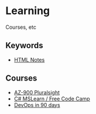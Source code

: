 # Learning
Courses, etc

## Keywords
- [HTML Notes](HTMLCSS/HTMLCSS/HtmlNotes.md)

## Courses
- [AZ-900 Pluralsight](Azure/Pluralsight_AZ-900.md)
- [C# MSLearn / Free Code Camp](CSharp/MSLearn+FreeCodeCamp_CSharp.md)
- [DevOps in 90 days](DevOps/GitHub_DevOpsIn90days.md)

